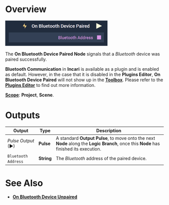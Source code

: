 # Overview

![The On Bluetooth Device Paired Node.](../../../../.gitbook/assets/onbluetoothdevicepaired.png)

The **On Bluetooth Device Paired Node** signals that a *Bluetooth* device was paired successfully.

**Bluetooth Communication** in **Incari** is available as a plugin and is enabled as default. However, in the case that it is disabled in the **Plugins Editor**, **On Bluetooth Device Paired** will not show up in the [**Toolbox**](../../../overview.md). Please refer to the [**Plugins Editor**](../../../../modules/plugins/README.md) to find out more information.

[**Scope**](../../../overview.md#scopes): **Project**, **Scene**.



# Outputs

|Output|Type|Description|
|---|---|---|
|*Pulse Output* (►)|**Pulse**|A standard **Output Pulse**, to move onto the next **Node** along the **Logic Branch**, once this **Node** has finished its execution.|
|`Bluetooth Address`|**String**|The *Bluetooth* address of the paired device.|

# See Also

* [**On Bluetooth Device Unpaired**](onbluetoothdeviceunpaired.md)





